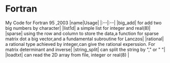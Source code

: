 # Fortran
My Code for Fortran 95 ,2003
|name|Usage|
|:--|:--|
|big_add|       for add two big numbers by character|
|list1d|        a simple list for integer and real(8)|
|sparse|       using the row and column to store the data,a function for sparse matrix dot a big vector,and a fundamental subroutine for Lanczos|
|rational|      a rational type achieved by integer,can give the rational experssion. For matrix determinant and inverse|
|string_split|  can split the string by "," or " "|
|loadtxt|     can read the 2D array from file, integer or real(8) |
